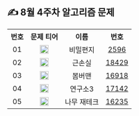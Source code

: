 ## ✍ 8월 4주차 알고리즘 문제

<table align="center">
  <tr>
    <th align="center">번호</th>
    <th align="center">문제 티어</th>
    <th align="center">이름</th>
    <th align="center">번호</th>
  </tr>
  <tr>
    <td align="center">01</td>
    <td align="center">
      <a href="https://www.acmicpc.net/problem/2596"><img src="https://d2gd6pc034wcta.cloudfront.net/tier/5.svg" class="solvedac-tier" width=20px></a>
    </td>
    <td align="center">비밀편지</td>
    <td align="center"><a href="https://www.acmicpc.net/problem/2596">2596</td>
  </tr>
  <tr>
    <td align="center">02</td>
    <td align="center">
      <a href="https://www.acmicpc.net/problem/18429"><img src="https://d2gd6pc034wcta.cloudfront.net/tier/8.svg" class="solvedac-tier" width=20px></a>
    </td>
    <td align="center">근손실</td>
    <td align="center"><a href="https://www.acmicpc.net/problem/18429">18429</td>
  </tr>
  <tr>
    <td align="center">03</td>
    <td align="center">
      <a href="https://www.acmicpc.net/problem/16918"><img src="https://d2gd6pc034wcta.cloudfront.net/tier/10.svg" class="solvedac-tier" width=20px></a>
    </td>
    <td align="center">봄버맨</td>
    <td align="center"><a href="https://www.acmicpc.net/problem/16918">16918</td>
  </tr>
  <tr>
    <td align="center">04</td>
    <td align="center">
      <a href="https://www.acmicpc.net/problem/17142"><img src="https://d2gd6pc034wcta.cloudfront.net/tier/12.svg" class="solvedac-tier" width=20px></a>
    </td>
    <td align="center">연구소3</td>
    <td align="center"><a href="https://www.acmicpc.net/problem/17142">17142</td>
  </tr>
  <tr>
    <td align="center">05</td>
    <td align="center">
      <a href="https://www.acmicpc.net/problem/16235"><img src="https://d2gd6pc034wcta.cloudfront.net/tier/13.svg" class="solvedac-tier" width=20px></a>
    </td>
    <td align="center">나무 재테크</td>
    <td align="center"><a href="https://www.acmicpc.net/problem/16235">16235</td>
  </tr>
</table>
